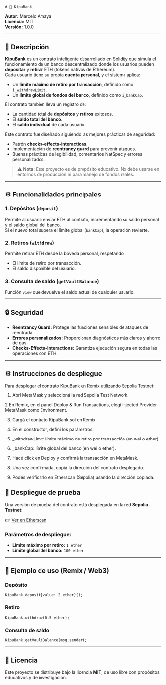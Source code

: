     # 🏦 KipuBank

**Autor:** Marcelo Amaya  
**Licencia:** MIT  
**Versión:** 1.0.0

---

## 📜 Descripción

**KipuBank** es un contrato inteligente desarrollado en Solidity que simula el funcionamiento de un banco descentralizado donde los usuarios pueden **depositar** y **retirar** ETH (tokens nativos de Ethereum).  
Cada usuario tiene su propia **cuenta personal**, y el sistema aplica:

- Un **límite máximo de retiro por transacción**, definido como `i_withdrawLimit`.
- Un **límite global de fondos del banco**, definido como `i_bankCap`.

El contrato también lleva un registro de:

- La cantidad total de **depósitos** y **retiros** exitosos.
- El **saldo total del banco**.
- El **saldo individual** de cada usuario.

Este contrato fue diseñado siguiendo las mejores prácticas de seguridad:

- Patrón **checks-effects-interactions**.
- Implementación de **reentrancy guard** para prevenir ataques.
- Buenas prácticas de legibilidad, comentarios NatSpec y errores personalizados.

> ⚠️ **Nota:** Este proyecto es de propósito educativo. No debe usarse en entornos de producción ni para manejo de fondos reales.

---

## ⚙️ Funcionalidades principales

### 1. Depósitos (`deposit`)

Permite al usuario enviar ETH al contrato, incrementando su saldo personal y el saldo global del banco.  
Si el nuevo total supera el límite global (`bankCap`), la operación revierte.

### 2. Retiros (`withdraw`)

Permite retirar ETH desde la bóveda personal, respetando:

- El límite de retiro por transacción.
- El saldo disponible del usuario.

### 3. Consulta de saldo (`getVaultBalance`)

Función `view` que devuelve el saldo actual de cualquier usuario.

---

## 🔒 Seguridad

- **Reentrancy Guard:** Protege las funciones sensibles de ataques de reentrada.
- **Errores personalizados:** Proporcionan diagnósticos más claros y ahorro de gas.
- **Checks-Effects-Interactions:** Garantiza ejecución segura en todas las operaciones con ETH.

---

## ⚙️ Instrucciones de despliegue

Para desplegar el contrato KipuBank en Remix utilizando Sepolia Testnet:

1. Abrí MetaMask y seleccioná la red Sepolia Test Network.

2 En Remix, en el panel Deploy & Run Transactions, elegí Injected Provider - MetaMask como Environment.

3. Cargá el contrato KipuBank.sol en Remix.

4. En el constructor, definí los parámetros:

5. \_withdrawLimit: límite máximo de retiro por transacción (en wei o ether).

6. \_bankCap: límite global del banco (en wei o ether).

7. Hacé click en Deploy y confirmá la transacción en MetaMask.

8. Una vez confirmada, copiá la dirección del contrato desplegado.

9. Podés verificarlo en Etherscan (Sepolia) usando la dirección copiada.

## 🚀 Despliegue de prueba

Una versión de prueba del contrato está desplegada en la red **Sepolia Testnet**:

👉 [Ver en Etherscan](https://sepolia.etherscan.io/address/0xbc54d5132c75af0ed8744e377618a7ddf2f4f25f)

### Parámetros de despliegue:

- **Límite máximo por retiro:** `1 ether`
- **Límite global del banco:** `100 ether`

---

## 🧠 Ejemplo de uso (Remix / Web3)

### Depósito

```solidity
KipuBank.deposit{value: 2 ether}();
```

### Retiro

```solidity
KipuBank.withdraw(0.5 ether);
```

### Consulta de saldo

```solidity
KipuBank.getVaultBalance(msg.sender);
```

---

## 📄 Licencia

Este proyecto se distribuye bajo la licencia **MIT**, de uso libre con propósitos educativos y de investigación.
